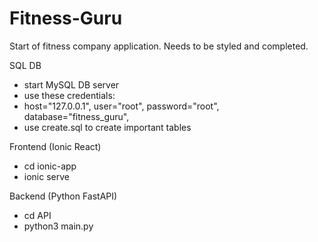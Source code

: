 # Fitness-Guru

Start of fitness company application. Needs to be styled and completed.

SQL DB 
  - start MySQL DB server
  - use these credentials:
  -   host="127.0.0.1",
      user="root",
      password="root",
      database="fitness_guru",
  - use create.sql to create important tables

Frontend (Ionic React)
  -  cd ionic-app
  -  ionic serve

Backend (Python FastAPI)
  - cd API
  - python3 main.py
